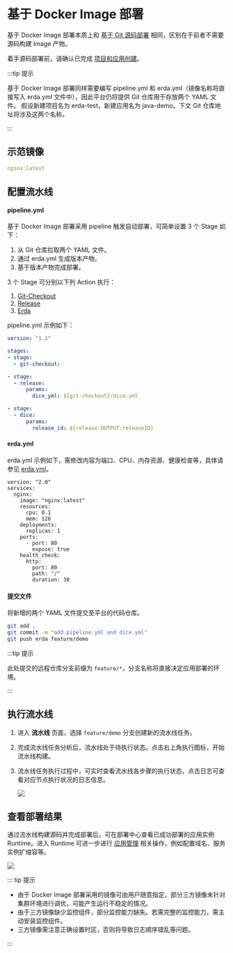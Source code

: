 # 基于 Docker Image 部署

基于 Docker Image 部署本质上和 [基于 Git 源码部署](deploy-from-git.html) 相同，区别在于前者不需要源码构建 Image 产物。

着手源码部署前，请确认已完成 [项目和应用创建](../../../quick-start/newbie.html#加入项目)。

:::tip 提示

基于 Docker Image 部署同样需要编写 pipeline.yml 和 erda.yml（镜像名称将直接写入 erda.yml 文件中），因此平台仍将提供 Git 仓库用于存放两个 YAML 文件。
假设新建项目名为 erda-test，新建应用名为 java-demo。下文 Git 仓库地址将涉及这两个名称。

:::

## 示范镜像

```yaml
nginx:latest
```

## 配置流水线

#### pipeline.yml

基于 Docker Image 部署采用 pipeline 触发自动部署，可简单设置 3 个 Stage 如下：

1. 从 Git 仓库拉取两个 YAML 文件。
2. 通过 erda.yml 生成版本产物。
3. 基于版本产物完成部署。

3 个 Stage 可分别以下列 Action 执行：

1. [Git-Checkout](https://www.erda.cloud/market/action/git-checkout)
2. [Release](https://www.erda.cloud/market/action/release)
3. [Erda](https://www.erda.cloud/market/action/dice)

 pipeline.yml 示例如下：

```yaml
version: "1.1"

stages:
- stage:
  - git-checkout:

- stage:
  - release:
      params:
        dice_yml: ${git-checkout}/dice.yml

- stage:
  - dice:
      params:
        release_id: ${release:OUTPUT:releaseID}
```

#### erda.yml

erda.yml 示例如下，需修改内容为端口、CPU、内存资源、健康检查等，具体请参见 [erda.yml](../../guides/reference/erda-yaml.html)。

```yaml{4}
version: "2.0"
services:
  nginx:
    image: "nginx:latest"
    resources:
      cpu: 0.1
      mem: 128
    deployments:
      replicas: 1
    ports:
      - port: 80
        expose: true
    health_check:
      http:
        port: 80
        path: "/"
        duration: 30
```

#### 提交文件

将新增的两个 YAML 文件提交至平台的代码仓库。

```bash
git add .
git commit -m "add pipeline.yml and dice.yml"
git push erda feature/demo
```

:::tip 提示

此处提交的远程仓库分支前缀为 `feature/*`，分支名称将直接决定应用部署的环境。

:::

## 执行流水线

1. 进入 **流水线** 页面，选择 `feature/demo` 分支创建新的流水线任务。

2. 完成流水线任务分析后，流水线处于待执行状态。点击右上角执行图标，开始流水线构建。

3. 流水线任务执行过程中，可实时查看流水线各步骤的执行状态，点击日志可查看对应节点执行状况的日志信息。

   ![](https://terminus-paas.oss-cn-hangzhou.aliyuncs.com/paas-doc/2021/08/22/5f882932-c71f-4cfa-b1ca-78be91a8c26b.png)

## 查看部署结果

通过流水线构建源码并完成部署后，可在部署中心查看已成功部署的应用实例 Runtime。进入 Runtime 可进一步进行 [应用管理](../../guides/deploy/management.html) 相关操作，例如配置域名、服务实例扩缩容等。

![](https://terminus-paas.oss-cn-hangzhou.aliyuncs.com/paas-doc/2021/08/22/8d4a963d-14f6-45a3-a132-fc5987d9e78d.png)

::: tip 提示

* 由于 Docker Image 部署采用的镜像可由用户随意指定，部分三方镜像未针对集群环境进行调优，可能产生运行不稳定的情况。
* 由于三方镜像缺少监控组件，部分监控能力缺失。若需完整的监控能力，需主动安装监控组件。
* 三方镜像需注意正确设置时区，否则将导致日志顺序错乱等问题。

:::
